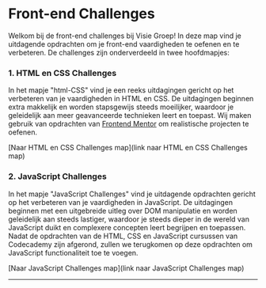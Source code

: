 # Front-end Challenges

Welkom bij de front-end challenges bij Visie Groep! In deze map vind je uitdagende opdrachten om je front-end vaardigheden te oefenen en te verbeteren. De challenges zijn onderverdeeld in twee hoofdmapjes:

### 1. HTML en CSS Challenges
In het mapje "html-CSS" vind je een reeks uitdagingen gericht op het verbeteren van je vaardigheden in HTML en CSS. De uitdagingen beginnen extra makkelijk en worden stapsgewijs steeds moeilijker, waardoor je geleidelijk aan meer geavanceerde technieken leert en toepast. Wij maken gebruik van opdrachten van [Frontend Mentor](https://www.frontendmentor.com/) om realistische projecten te oefenen.

[Naar HTML en CSS Challenges map](link naar HTML en CSS Challenges map)

### 2. JavaScript Challenges
In het mapje "JavaScript Challenges" vind je uitdagende opdrachten gericht op het verbeteren van je vaardigheden in JavaScript. De uitdagingen beginnen met een uitgebreide uitleg over DOM manipulatie en worden geleidelijk aan steeds lastiger, waardoor je steeds dieper in de wereld van JavaScript duikt en complexere concepten leert begrijpen en toepassen. Nadat de opdrachten van de HTML, CSS en JavaScript cursussen van Codecademy zijn afgerond, zullen we terugkomen op deze opdrachten om JavaScript functionaliteit toe te voegen.

[Naar JavaScript Challenges map](link naar JavaScript Challenges map)

---
